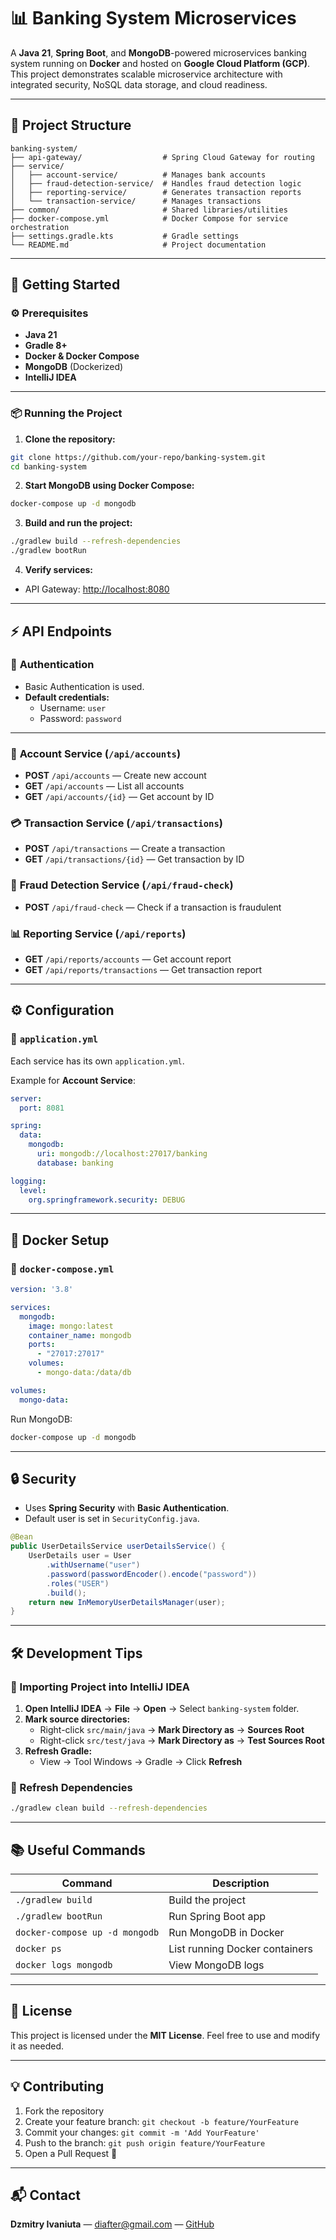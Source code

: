 # 📊 Banking System Microservices

A **Java 21**, **Spring Boot**, and **MongoDB**-powered microservices banking system running on **Docker** and hosted on **Google Cloud Platform (GCP)**. This project demonstrates scalable microservice architecture with integrated security, NoSQL data storage, and cloud readiness.

---

## 📁 Project Structure

```
banking-system/
├── api-gateway/                  # Spring Cloud Gateway for routing
├── service/
│   ├── account-service/          # Manages bank accounts
│   ├── fraud-detection-service/  # Handles fraud detection logic
│   ├── reporting-service/        # Generates transaction reports
│   └── transaction-service/      # Manages transactions
├── common/                       # Shared libraries/utilities
├── docker-compose.yml            # Docker Compose for service orchestration
├── settings.gradle.kts           # Gradle settings
└── README.md                     # Project documentation
```

---

## 🚀 Getting Started

### ⚙️ Prerequisites

- **Java 21**
- **Gradle 8+**
- **Docker & Docker Compose**
- **MongoDB** (Dockerized)
- **IntelliJ IDEA**

---

### 📦 Running the Project

1. **Clone the repository:**

```bash
git clone https://github.com/your-repo/banking-system.git
cd banking-system
```

2. **Start MongoDB using Docker Compose:**

```bash
docker-compose up -d mongodb
```

3. **Build and run the project:**

```bash
./gradlew build --refresh-dependencies
./gradlew bootRun
```

4. **Verify services:**

- API Gateway: [http://localhost:8080](http://localhost:8080)

---

## ⚡ API Endpoints

### 🔑 **Authentication**

- Basic Authentication is used.
- **Default credentials:**
    - Username: `user`
    - Password: `password`

---

### 🏦 **Account Service** (`/api/accounts`)

- **POST** `/api/accounts` — Create new account
- **GET** `/api/accounts` — List all accounts
- **GET** `/api/accounts/{id}` — Get account by ID

### 💳 **Transaction Service** (`/api/transactions`)

- **POST** `/api/transactions` — Create a transaction
- **GET** `/api/transactions/{id}` — Get transaction by ID

### 🚨 **Fraud Detection Service** (`/api/fraud-check`)

- **POST** `/api/fraud-check` — Check if a transaction is fraudulent

### 📊 **Reporting Service** (`/api/reports`)

- **GET** `/api/reports/accounts` — Get account report
- **GET** `/api/reports/transactions` — Get transaction report

---

## ⚙️ Configuration

### 📂 `application.yml`

Each service has its own `application.yml`.

Example for **Account Service**:

```yaml
server:
  port: 8081

spring:
  data:
    mongodb:
      uri: mongodb://localhost:27017/banking
      database: banking

logging:
  level:
    org.springframework.security: DEBUG
```

---

## 🐳 Docker Setup

### 📂 `docker-compose.yml`

```yaml
version: '3.8'

services:
  mongodb:
    image: mongo:latest
    container_name: mongodb
    ports:
      - "27017:27017"
    volumes:
      - mongo-data:/data/db

volumes:
  mongo-data:
```

Run MongoDB:

```bash
docker-compose up -d mongodb
```

---

## 🔒 Security

- Uses **Spring Security** with **Basic Authentication**.
- Default user is set in `SecurityConfig.java`.

```java
@Bean
public UserDetailsService userDetailsService() {
    UserDetails user = User
        .withUsername("user")
        .password(passwordEncoder().encode("password"))
        .roles("USER")
        .build();
    return new InMemoryUserDetailsManager(user);
}
```

---

## 🛠️ Development Tips

### 🧩 Importing Project into IntelliJ IDEA

1. **Open IntelliJ IDEA** → **File** → **Open** → Select `banking-system` folder.
2. **Mark source directories:**
    - Right-click `src/main/java` → **Mark Directory as** → **Sources Root**
    - Right-click `src/test/java` → **Mark Directory as** → **Test Sources Root**
3. **Refresh Gradle:**
    - View → Tool Windows → Gradle → Click **Refresh**

### 🔄 Refresh Dependencies

```bash
./gradlew clean build --refresh-dependencies
```

---

## 📚 Useful Commands

| Command                         | Description                          |
|---------------------------------|--------------------------------------|
| `./gradlew build`               | Build the project                    |
| `./gradlew bootRun`             | Run Spring Boot app                  |
| `docker-compose up -d mongodb`  | Run MongoDB in Docker                |
| `docker ps`                     | List running Docker containers       |
| `docker logs mongodb`           | View MongoDB logs                    |

---

## 📖 License

This project is licensed under the **MIT License**. Feel free to use and modify it as needed.

---

## 💡 Contributing

1. Fork the repository
2. Create your feature branch: `git checkout -b feature/YourFeature`
3. Commit your changes: `git commit -m 'Add YourFeature'`
4. Push to the branch: `git push origin feature/YourFeature`
5. Open a Pull Request 🚀

---

## 📬 Contact

**Dzmitry Ivaniuta** — [diafter@gmail.com](mailto:diafter@gmail.com) — [GitHub](https://github.com/DimitryIvaniuta)



